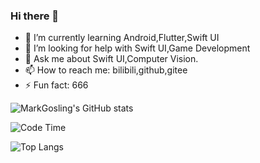 ### Hi there 👋

- 🌱 I’m currently learning Android,Flutter,Swift UI
- 🤔 I’m looking for help with Swift UI,Game Development
- 💬 Ask me about Swift UI,Computer Vision.
- 📫 How to reach me: bilibili,github,gitee
- ⚡ Fun fact: 666


![MarkGosling's GitHub stats](https://github-readme-stats.vercel.app/api?username=zhuhaoxlj&show_icons=true&count_private=true)

![Code Time](https://github-readme-stats.vercel.app/api/wakatime?username=zhuhaoxlj)

![Top Langs](https://github-readme-stats.vercel.app/api/top-langs/?username=zhuhaoxlj&langs_count=30&layout=compact&hide=html)




<!--START_SECTION:waka-->
<!--END_SECTION:waka-->
